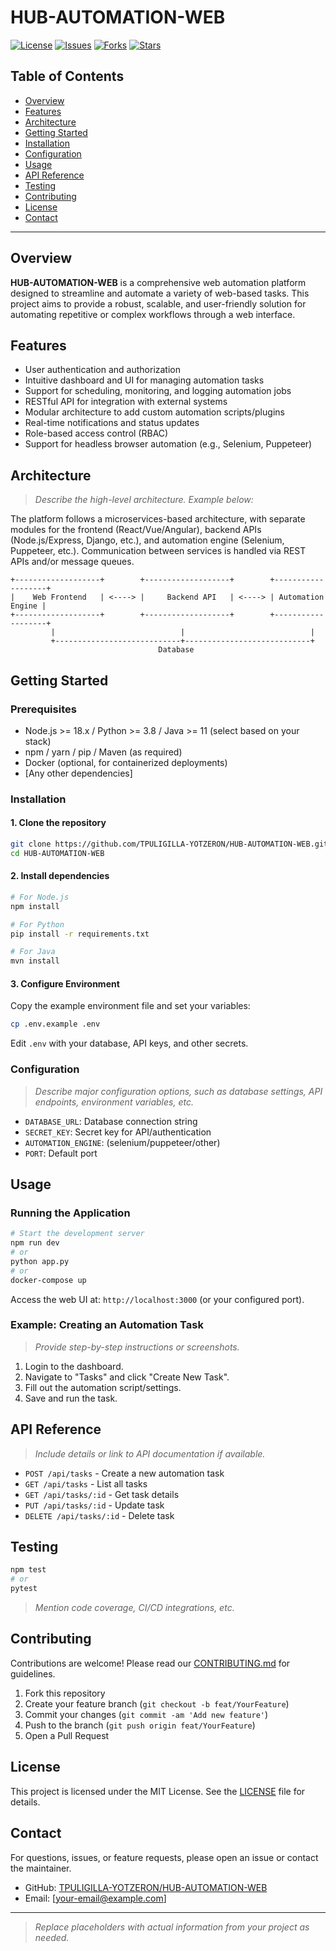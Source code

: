 # HUB-AUTOMATION-WEB

[![License](https://img.shields.io/github/license/TPULIGILLA-YOTZERON/HUB-AUTOMATION-WEB)](LICENSE)
[![Issues](https://img.shields.io/github/issues/TPULIGILLA-YOTZERON/HUB-AUTOMATION-WEB)](https://github.com/TPULIGILLA-YOTZERON/HUB-AUTOMATION-WEB/issues)
[![Forks](https://img.shields.io/github/forks/TPULIGILLA-YOTZERON/HUB-AUTOMATION-WEB)](https://github.com/TPULIGILLA-YOTZERON/HUB-AUTOMATION-WEB/network/members)
[![Stars](https://img.shields.io/github/stars/TPULIGILLA-YOTZERON/HUB-AUTOMATION-WEB)](https://github.com/TPULIGILLA-YOTZERON/HUB-AUTOMATION-WEB/stargazers)

## Table of Contents

- [Overview](#overview)
- [Features](#features)
- [Architecture](#architecture)
- [Getting Started](#getting-started)
- [Installation](#installation)
- [Configuration](#configuration)
- [Usage](#usage)
- [API Reference](#api-reference)
- [Testing](#testing)
- [Contributing](#contributing)
- [License](#license)
- [Contact](#contact)

---

## Overview

**HUB-AUTOMATION-WEB** is a comprehensive web automation platform designed to streamline and automate a variety of web-based tasks. This project aims to provide a robust, scalable, and user-friendly solution for automating repetitive or complex workflows through a web interface.

## Features

- User authentication and authorization
- Intuitive dashboard and UI for managing automation tasks
- Support for scheduling, monitoring, and logging automation jobs
- RESTful API for integration with external systems
- Modular architecture to add custom automation scripts/plugins
- Real-time notifications and status updates
- Role-based access control (RBAC)
- Support for headless browser automation (e.g., Selenium, Puppeteer)

## Architecture

> _Describe the high-level architecture. Example below:_

The platform follows a microservices-based architecture, with separate modules for the frontend (React/Vue/Angular), backend APIs (Node.js/Express, Django, etc.), and automation engine (Selenium, Puppeteer, etc.). Communication between services is handled via REST APIs and/or message queues.

```
+-------------------+        +-------------------+        +-------------------+
|    Web Frontend   | <----> |     Backend API   | <----> | Automation Engine |
+-------------------+        +-------------------+        +-------------------+
         |                            |                            |
         +----------------------------+----------------------------+
                                 Database
```

## Getting Started

### Prerequisites

- Node.js >= 18.x / Python >= 3.8 / Java >= 11 (select based on your stack)
- npm / yarn / pip / Maven (as required)
- Docker (optional, for containerized deployments)
- [Any other dependencies]

### Installation

#### 1. Clone the repository

```bash
git clone https://github.com/TPULIGILLA-YOTZERON/HUB-AUTOMATION-WEB.git
cd HUB-AUTOMATION-WEB
```

#### 2. Install dependencies

```bash
# For Node.js
npm install

# For Python
pip install -r requirements.txt

# For Java
mvn install
```

#### 3. Configure Environment

Copy the example environment file and set your variables:

```bash
cp .env.example .env
```

Edit `.env` with your database, API keys, and other secrets.

### Configuration

> _Describe major configuration options, such as database settings, API endpoints, environment variables, etc._

- `DATABASE_URL`: Database connection string
- `SECRET_KEY`: Secret key for API/authentication
- `AUTOMATION_ENGINE`: (selenium/puppeteer/other)
- `PORT`: Default port

## Usage

### Running the Application

```bash
# Start the development server
npm run dev
# or
python app.py
# or
docker-compose up
```

Access the web UI at: `http://localhost:3000` (or your configured port).

### Example: Creating an Automation Task

> _Provide step-by-step instructions or screenshots._

1. Login to the dashboard.
2. Navigate to "Tasks" and click "Create New Task".
3. Fill out the automation script/settings.
4. Save and run the task.

## API Reference

> _Include details or link to API documentation if available._

- `POST /api/tasks` - Create a new automation task
- `GET /api/tasks` - List all tasks
- `GET /api/tasks/:id` - Get task details
- `PUT /api/tasks/:id` - Update task
- `DELETE /api/tasks/:id` - Delete task

## Testing

```bash
npm test
# or
pytest
```

> _Mention code coverage, CI/CD integrations, etc._

## Contributing

Contributions are welcome! Please read our [CONTRIBUTING.md](CONTRIBUTING.md) for guidelines.

1. Fork this repository
2. Create your feature branch (`git checkout -b feat/YourFeature`)
3. Commit your changes (`git commit -am 'Add new feature'`)
4. Push to the branch (`git push origin feat/YourFeature`)
5. Open a Pull Request

## License

This project is licensed under the MIT License. See the [LICENSE](LICENSE) file for details.

## Contact

For questions, issues, or feature requests, please open an issue or contact the maintainer.

- GitHub: [TPULIGILLA-YOTZERON/HUB-AUTOMATION-WEB](https://github.com/TPULIGILLA-YOTZERON/HUB-AUTOMATION-WEB)
- Email: [your-email@example.com]

---

> _Replace placeholders with actual information from your project as needed._
